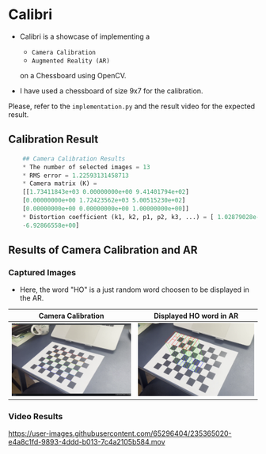 # Calibri

- Calibri is a showcase of implementing a

  - `Camera Calibration`
  - `Augmented Reality (AR)`

  on a Chessboard using OpenCV.

- I have used a chessboard of size 9x7 for the calibration.

Please, refer to the `implementation.py` and the result video for the expected result.

## Calibration Result

```python
    ## Camera Calibration Results
    * The number of selected images = 13
    * RMS error = 1.22593131458713
    * Camera matrix (K) =
    [[1.73411843e+03 0.00000000e+00 9.41401794e+02]
    [0.00000000e+00 1.72423562e+03 5.00515230e+02]
    [0.00000000e+00 0.00000000e+00 1.00000000e+00]]
    * Distortion coefficient (k1, k2, p1, p2, k3, ...) = [ 1.02879028e-01  6.42472730e-01  5.65504920e-03 -6.81325775e-03
    -6.92866558e+00]
```

## Results of Camera Calibration and AR

### Captured Images

- Here, the word "HO" is a just random word choosen to be displayed in the AR.

|           Camera Calibration            |       Displayed HO word in AR        |
| :-------------------------------------: | :----------------------------------: |
| ![](data/images/camera_calibration.png) | ![](data/images/converted_image.png) |

### Video Results

https://user-images.githubusercontent.com/65296404/235365020-e4a8c1fd-9893-4ddd-b013-7c4a2105b584.mov

